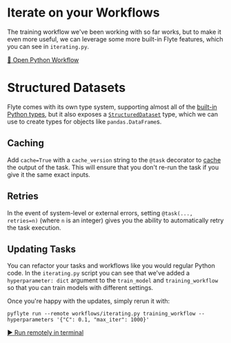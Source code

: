 # Iterate on your Workflows

The training workflow we've been working with so far works, but to
make it even more useful, we can leverage some more built-in Flyte
features, which you can see in `iterating.py`.

[📂 Open Python Workflow](command:union-workspace.iterating)

# Structured Datasets

Flyte comes with its own type system, supporting almost all of the
[built-in Python types](https://docs.flyte.org/projects/cookbook/en/latest/auto/core/type_system/flyte_python_types.html#sphx-glr-auto-core-type-system-flyte-python-types-py),
but it also exposes a [`StructuredDataset`](https://docs.flyte.org/projects/cookbook/en/latest/auto/core/type_system/structured_dataset.html) type,
which we can use to create types for objects like `pandas.DataFrame`s.

## Caching

Add `cache=True` with a `cache_version` string to the `@task` decorator to [cache](https://docs.flyte.org/projects/cookbook/en/latest/auto/core/flyte_basics/task_cache.html#sphx-glr-auto-core-flyte-basics-task-cache-py) the output of the task. This
will ensure that you don't re-run the task if you give it the same exact inputs.

## Retries

In the event of system-level or external errors, setting `@task(..., retries=n)` (where
`n` is an integer) gives you the ability to automatically retry the task execution.

## Updating Tasks

You can refactor your tasks and workflows like you would regular Python code. In
the `iterating.py` script you can see that we've added a `hyperparameter: dict`
argument to the `train_model` and `training_workflow` so that you can train models
with different settings.

Once you're happy with the updates, simply rerun it with:

```
pyflyte run --remote workflows/iterating.py training_workflow --hyperparameters '{"C": 0.1, "max_iter": 1000}'
```
[▶️ Run remotely in terminal](command:union-workspace.openTerminalAndExecute?%7B%22command%22%3A%22pyflyte%20run%20--remote%20workflows%2Fiterating.py%20training_workflow%20--hyperparameters%20%27%7B%5C%22C%5C%22%3A%200.1%2C%20%5C%22max_iter%5C%22%3A%201000%7D%27%22%7D)
